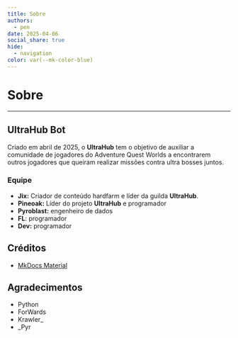 ```yaml
---
title: Sobre
authors:
  - pen
date: 2025-04-06
social_share: true
hide:
  - navigation
color: var(--mk-color-blue)
---
```

# Sobre
---

## UltraHub Bot
Criado em abril de 2025, o **UltraHub** tem o objetivo de auxiliar a comunidade de jogadores do Adventure Quest Worlds a encontrarem outros jogadores que queiram realizar missões contra ultra bosses juntos.

### Equipe

- **Jix:** Criador de conteúdo hardfarm e líder da guilda **UltraHub**.
- **Pineoak:** Líder do projeto **UltraHub** e programador
- **Pyroblast:** engenheiro de dados
- **FL**: programador
- **Dev:** programador

## Créditos
- [MkDocs Material](https://squidfunk.github.io/mkdocs-material/)

## Agradecimentos
- Python
- ForWards
- Krawler_
- _Pyr
